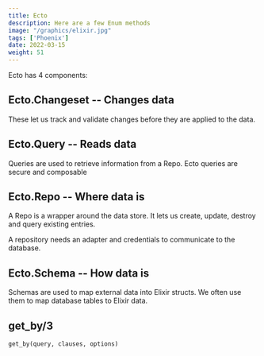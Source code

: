 ```yaml
---
title: Ecto
description: Here are a few Enum methods
image: "/graphics/elixir.jpg"
tags: ['Phoenix']
date: 2022-03-15
weight: 51
---
```


Ecto has 4 components:

## Ecto.Changeset -- Changes data

These let us track and validate changes before they are applied to the data.


## Ecto.Query -- Reads data
 
Queries are used to retrieve information from a Repo. Ecto queries are secure and composable


## Ecto.Repo -- Where data is

A Repo is a wrapper around the data store. It lets us create, update, destroy and query existing entries. 

A repository needs an adapter and credentials to communicate to the database.


## Ecto.Schema -- How data is

Schemas are used to map external data into Elixir structs.  We often use them to map database tables to Elixir data. 



## get_by/3

`get_by(query, clauses, options)`


